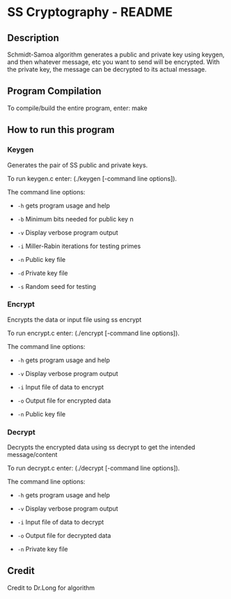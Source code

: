# SS Cryptography - README

## Description

Schmidt-Samoa algorithm generates a public and private key using keygen, and then whatever message, etc you want to send will be encrypted. With the private key, the message can be decrypted to its actual message.

## Program Compilation

To compile/build the entire program, enter: make

## How to run this program

### Keygen 

Generates the pair of SS public and private keys.

To run keygen.c enter: (./keygen [-command line options]). 

The command line options:

- `-h` gets program usage and help

- `-b` Minimum bits needed for public key n

- `-v` Display verbose program output

- `-i` Miller-Rabin iterations for testing primes

- `-n` Public key file

- `-d` Private key file

- `-s` Random seed for testing

### Encrypt

Encrypts the data or input file using ss encrypt 

To run encrypt.c enter: (./encrypt [-command line options]). 

The command line options:

- `-h` gets program usage and help

- `-v` Display verbose program output

- `-i`  Input file of data to encrypt

- `-o` Output file for encrypted data

- `-n` Public key file

### Decrypt

Decrypts the encrypted data using ss decrypt to get the intended message/content

To run decrypt.c enter: (./decrypt [-command line options]). 

The command line options:

- `-h` gets program usage and help

- `-v` Display verbose program output

- `-i`  Input file of data to decrypt

- `-o` Output file for decrypted data

- `-n` Private key file

## Credit

Credit to Dr.Long for algorithm
